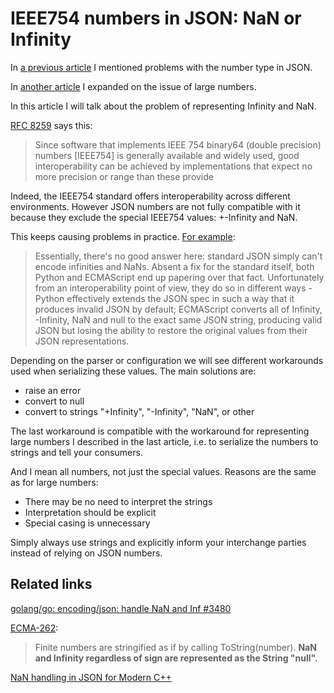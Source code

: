 # IEEE754 numbers in JSON: NaN or Infinity

In [a previous article](https://xtao.org/blog/json-semantics.html) I mentioned problems with the number type in JSON.

In [another article](https://github.com/xtao-org/loose-blog/blob/35b2b9220dd6f99a3b33628d143a30ffd82f953e/large-numbers-in-json.md) I expanded on the issue of large numbers.

In this article I will talk about the problem of representing Infinity and NaN.

[RFC 8259](https://datatracker.ietf.org/doc/html/rfc8259#section-6) says this:

> Since software that implements IEEE 754 binary64 (double precision) numbers [IEEE754] is generally available and widely used, good interoperability can be achieved by implementations that expect no more precision or range than these provide

Indeed, the IEEE754 standard offers interoperability across different environments. However JSON numbers are not fully compatible with it because they exclude the special IEEE754 values: +-Infinity and NaN.

This keeps causing problems in practice. [For example](https://bugs.python.org/issue40633#msg384059):

> Essentially, there's no good answer here: standard JSON simply can't encode infinities and NaNs. Absent a fix for the standard itself, both Python and ECMAScript end up papering over that fact. Unfortunately from an interoperability point of view, they do so in different ways - Python effectively extends the JSON spec in such a way that it produces invalid JSON by default; ECMAScript converts all of Infinity, -Infinity, NaN and null to the exact same JSON string, producing valid JSON but losing the ability to restore the original values from their JSON representations.

Depending on the parser or configuration we will see different workarounds used when serializing these values. The main solutions are:

* raise an error
* convert to null
* convert to strings "+Infinity", "-Infinity", "NaN", or other

The last workaround is compatible with the workaround for representing large numbers I described in the last article, i.e. to serialize the numbers to strings and tell your consumers.

And I mean all numbers, not just the special values. Reasons are the same as for large numbers:

* There may be no need to interpret the strings
* Interpretation should be explicit
* Special casing is unnecessary

Simply always use strings and explicitly inform your interchange parties instead of relying on JSON numbers.

## Related links

[golang/go: encoding/json: handle NaN and Inf #3480](https://github.com/golang/go/issues/3480)

[ECMA-262](https://262.ecma-international.org/#sec-json.stringify):

> Finite numbers are stringified as if by calling ToString(number). **NaN and Infinity regardless of sign are represented as the String "null".**

[NaN handling in JSON for Modern C++](https://json.nlohmann.me/features/types/number_handling/#nan-handling)

